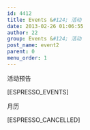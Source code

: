 ```yaml
---
id: 4412
title: Events &#124; 活动
date: 2013-02-26 01:06:55
author: 22
group: Events &#124; 活动
post_name: event2
parent: 0
menu_order: 1
---
```


活动预告

[ESPRESSO_EVENTS]

月历

[ESPRESSO_CANCELLED]